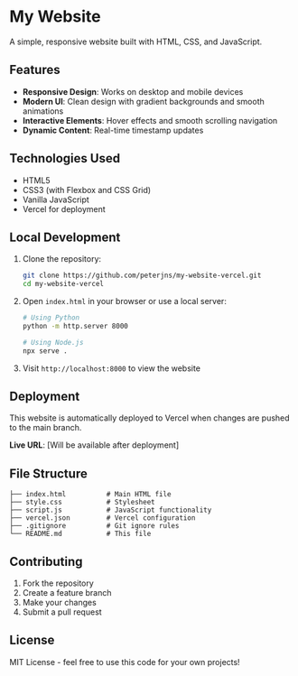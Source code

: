 # My Website

A simple, responsive website built with HTML, CSS, and JavaScript.

## Features

- **Responsive Design**: Works on desktop and mobile devices
- **Modern UI**: Clean design with gradient backgrounds and smooth animations
- **Interactive Elements**: Hover effects and smooth scrolling navigation
- **Dynamic Content**: Real-time timestamp updates

## Technologies Used

- HTML5
- CSS3 (with Flexbox and CSS Grid)
- Vanilla JavaScript
- Vercel for deployment

## Local Development

1. Clone the repository:
   ```bash
   git clone https://github.com/peterjns/my-website-vercel.git
   cd my-website-vercel
   ```

2. Open `index.html` in your browser or use a local server:
   ```bash
   # Using Python
   python -m http.server 8000
   
   # Using Node.js
   npx serve .
   ```

3. Visit `http://localhost:8000` to view the website

## Deployment

This website is automatically deployed to Vercel when changes are pushed to the main branch.

**Live URL**: [Will be available after deployment]

## File Structure

```
├── index.html          # Main HTML file
├── style.css           # Stylesheet
├── script.js           # JavaScript functionality
├── vercel.json         # Vercel configuration
├── .gitignore          # Git ignore rules
└── README.md           # This file
```

## Contributing

1. Fork the repository
2. Create a feature branch
3. Make your changes
4. Submit a pull request

## License

MIT License - feel free to use this code for your own projects!